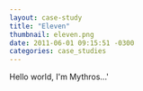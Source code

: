 ```yaml
---
layout: case-study
title: "Eleven"
thumbnail: eleven.png
date: 2011-06-01 09:15:51 -0300
categories: case_studies
---
```

Hello world, I'm Mythros...'
